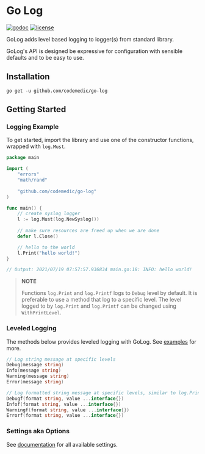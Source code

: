 # Go Log

[![godoc](http://img.shields.io/badge/godoc-reference-blue.svg?style=flat-square)](https://godoc.org/github.com/codemedic/go-log)
[![license](https://img.shields.io/github/license/codemedic/go-log?style=flat-square)](https://raw.githubusercontent.com/codemedic/go-log/master/LICENSE)

GoLog adds level based logging to logger(s) from standard library.

GoLog's API is designed be expressive for configuration with sensible defaults and to be easy to use.

## Installation

    go get -u github.com/codemedic/go-log

## Getting Started

### Logging Example

To get started, import the library and use one of the constructor functions, wrapped with `log.Must`.

```go
package main

import (
	"errors"
	"math/rand"
	
	"github.com/codemedic/go-log"
)

func main() {
	// create syslog logger
	l := log.Must(log.NewSyslog())
	
	// make sure resources are freed up when we are done
	defer l.Close()

	// hello to the world
	l.Print("hello world!")
}

// Output: 2021/07/19 07:57:57.936834 main.go:18: INFO: hello world!
```

> **NOTE**
> 
> Functions `log.Print` and `log.Printf` logs to `Debug` level by default. It is preferable to use a method that log to
> a specific level. The level logged to by `log.Print` and `log.Printf` can be changed using `WithPrintLevel`.

### Leveled Logging

The methods below provides leveled logging with GoLog. See [examples](doc_test.go) for more.

```go
// Log string message at specific levels
Debug(message string)
Info(message string)
Warning(message string)
Error(message string)

// Log formatted string message at specific levels, similar to log.Printf from standard library
Debugf(format string, value ...interface{})
Infof(format string, value ...interface{})
Warningf(format string, value ...interface{})
Errorf(format string, value ...interface{})
```

### Settings aka Options

See [documentation](tbd) for all available settings.
